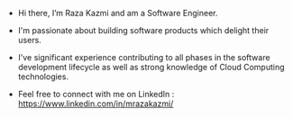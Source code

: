 
- Hi there, I’m Raza Kazmi and am a Software Engineer.

- I'm passionate about building software products which delight their users. 

- I've significant experience contributing to all phases in the software development lifecycle as well as strong knowledge of Cloud Computing technologies.

- Feel free to connect with me on LinkedIn : https://www.linkedin.com/in/mrazakazmi/
<!---
MRazaKazmi/MRazaKazmi is a ✨ special ✨ repository because its `README.md` (this file) appears on your GitHub profile.
You can click the Preview link to take a look at your changes.
--->
